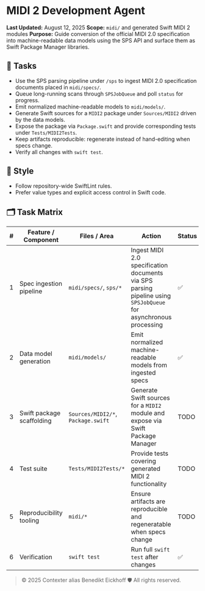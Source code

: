 # MIDI 2 Development Agent

**Last Updated:** August 12, 2025
**Scope:** `midi/` and generated Swift MIDI 2 modules
**Purpose:** Guide conversion of the official MIDI 2.0 specification into machine-readable data models using the SPS API and surface them as Swift Package Manager libraries.

## 🎯 Tasks
- Use the SPS parsing pipeline under `/sps` to ingest MIDI 2.0 specification documents placed in `midi/specs/`.
- Queue long-running scans through `SPSJobQueue` and poll `status` for progress.
- Emit normalized machine-readable models to `midi/models/`.
- Generate Swift sources for a `MIDI2` package under `Sources/MIDI2` driven by the data models.
- Expose the package via `Package.swift` and provide corresponding tests under `Tests/MIDI2Tests`.
- Keep artifacts reproducible: regenerate instead of hand-editing when specs change.
- Verify all changes with `swift test`.

## 📝 Style
- Follow repository-wide SwiftLint rules.
- Prefer value types and explicit access control in Swift code.

## 🗂 Task Matrix

| # | Feature / Component        | Files / Area                              | Action                                                | Status |
|---|---------------------------|-------------------------------------------|-------------------------------------------------------|--------|
| 1 | Spec ingestion pipeline   | `midi/specs/`, `sps/*`                     | Ingest MIDI 2.0 specification documents via SPS parsing pipeline using `SPSJobQueue` for asynchronous processing | ✅ |
| 2 | Data model generation     | `midi/models/`                             | Emit normalized machine-readable models from ingested specs | ✅ |
| 3 | Swift package scaffolding | `Sources/MIDI2/*`, `Package.swift`         | Generate Swift sources for a `MIDI2` module and expose via Swift Package Manager | TODO |
| 4 | Test suite                | `Tests/MIDI2Tests/*`                       | Provide tests covering generated MIDI 2 functionality | TODO |
| 5 | Reproducibility tooling   | `midi/*`                                   | Ensure artifacts are reproducible and regeneratable when specs change | TODO |
| 6 | Verification              | `swift test`                               | Run full `swift test` after changes | ✅ |

> © 2025 Contexter alias Benedikt Eickhoff 🛡️ All rights reserved.
